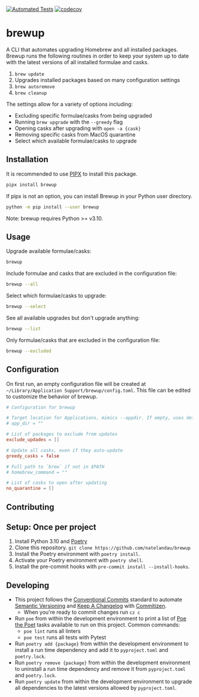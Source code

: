 [![Automated Tests](https://github.com/natelandau/brewup/actions/workflows/automated-tests.yml/badge.svg?branch=main)](https://github.com/natelandau/brewup/actions/workflows/automated-tests.yml) [![codecov](https://codecov.io/gh/natelandau/brewup/graph/badge.svg?token=ZTBWSEACF9)](https://codecov.io/gh/natelandau/brewup)

# brewup

A CLI that automates upgrading Homebrew and all installed packages. Brewup runs the following routines in order to keep your system up to date with the latest versions of all installed formulae and casks.

1. `brew update`
2. Upgrades installed packages based on many configuration settings
3. `brew autoremove`
4. `brew cleanup`

The settings allow for a variety of options including:

-   Excluding specific formulae/casks from being upgraded
-   Running `brew upgrade` with the `--greedy` flag
-   Opening casks after upgrading with `open -a {cask}`
-   Removing specific casks from MacOS quarantine
-   Select which available formulae/casks to upgrade

## Installation

It is recommended to use [PIPX](https://pypa.github.io/pipx/) to install this package.

```bash
pipx install brewup
```

If pipx is not an option, you can install Brewup in your Python user directory.

```bash
python -m pip install --user brewup
```

Note: brewup requires Python >= v3.10.

## Usage

Upgrade available formulae/casks:

```bash
brewup
```

Include formulae and casks that are excluded in the configuration file:

```bash
brewup --all
```

Select which formulae/casks to upgrade:

```bash
brewup --select
```

See all available upgrades but don't upgrade anything:

```bash
brewup --list
```

Only formulae/casks that are excluded in the configuration file:

```bash
brewup --excluded
```

## Configuration

On first run, an empty configuration file will be created at `~/Library/Application Support/brewup/config.toml`. This file can be edited to customize the behavior of brewup.

```toml
# Configuration for brewup

# Target location for Applications, mimics --appdir. If empty, uses default
# app_dir = ""

# List of packages to exclude from updates
exclude_updades = []

# Update all casks, even if they auto-update
greedy_casks = false

# Full path to `brew` if not in $PATH
# homebrew_command = ""

# List of casks to open after updating
no_quarantine = []
```

## Contributing

## Setup: Once per project

1. Install Python 3.10 and [Poetry](https://python-poetry.org)
2. Clone this repository. `git clone https://github.com/natelandau/brewup`
3. Install the Poetry environment with `poetry install`.
4. Activate your Poetry environment with `poetry shell`.
5. Install the pre-commit hooks with `pre-commit install --install-hooks`.

## Developing

-   This project follows the [Conventional Commits](https://www.conventionalcommits.org/) standard to automate [Semantic Versioning](https://semver.org/) and [Keep A Changelog](https://keepachangelog.com/) with [Commitizen](https://github.com/commitizen-tools/commitizen).
    -   When you're ready to commit changes run `cz c`
-   Run `poe` from within the development environment to print a list of [Poe the Poet](https://github.com/nat-n/poethepoet) tasks available to run on this project. Common commands:
    -   `poe lint` runs all linters
    -   `poe test` runs all tests with Pytest
-   Run `poetry add {package}` from within the development environment to install a run time dependency and add it to `pyproject.toml` and `poetry.lock`.
-   Run `poetry remove {package}` from within the development environment to uninstall a run time dependency and remove it from `pyproject.toml` and `poetry.lock`.
-   Run `poetry update` from within the development environment to upgrade all dependencies to the latest versions allowed by `pyproject.toml`.
